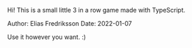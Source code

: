 Hi! This is a small little 3 in a row game made with TypeScript.

Author: Elias Fredriksson
Date: 2022-01-07

Use it however you want. :)
